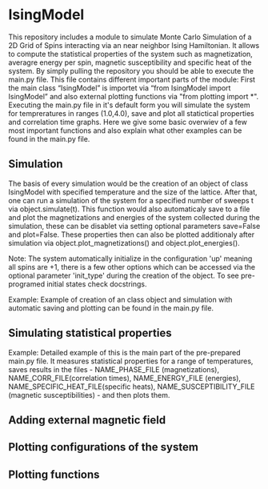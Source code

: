 # IsingModel
This repository includes a module to simulate Monte Carlo Simulation of a 2D Grid of Spins interacting via an near neighbor Ising Hamiltonian. 
It allows to compute the statistical properties of the system such as magnetization, averagre energy per spin, magnetic susceptibility and 
specific heat of the system. 
By simply pulling the repository you should be able to execute the main.py file. This file contains different important parts of the
module: First the main class “IsingModel” is importet via “from IsingModel import IsingModel” and also external plotting functions via 
"from plotting import *". 
Executing the main.py file in it's default form you will simulate the system for tempreratures in ranges (1.0,4.0), save and plot all
statictical properties and correlation time graphs. Here we give some basic overwiev of a few most important functions and also explain
what other examples can be found in the main.py file.

## Simulation
The basis of every simulation would be the creation of an object of class IsingModel with specified temperature and the size of the lattice. 
After that, one can run a simulation of the system for a specified number of sweeps t via object.simulate(t). This function would also automaticaly
save to a file and plot the magnetizations and energies of the system collected during the simulation, these can be disablet via setting optional 
parameters save=False and plot=False. These properties then can also be plotted additionaly after simulation via object.plot_magnetizations() and 
object.plot_energies().

Note: The system automatically initialize in the configuration 'up' meaning all spins are +1, there is a few other options which can be accessed via 
the optional parameter 'init_type' during the creation of the object. To see pre-programed initial states check docstrings.

Example: Example of creation of an class object and simulation with automatic saving and plotting can be found in the main.py file.

## Simulating statistical properties


Example: Detailed example of this is the main part of the pre-prepared main.py file. It measures statistical properties for a range of temperatures, 
saves results in the files - NAME_PHASE_FILE (magnetizations), NAME_CORR_FILE(correlation times), NAME_ENERGY_FILE (energies), NAME_SPECIFIC_HEAT_FILE(specific heats),
NAME_SUSCEPTIBILITY_FILE (magnetic susceptibilities) - and then plots them.

## Adding external magnetic field


## Plotting configurations of the system



## Plotting functions